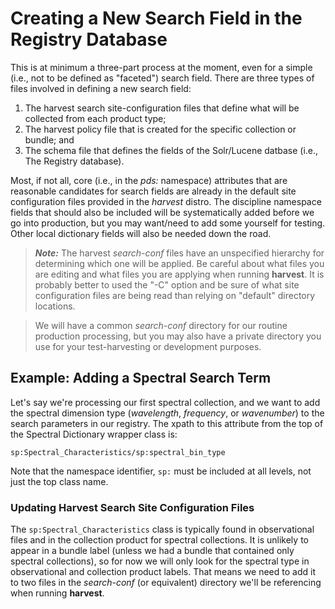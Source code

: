 # Creating a New Search Field in the Registry Database

This is at minimum a three-part process at the moment, even for a simple (i.e., not to be defined as "faceted") search field.
There are three types of files involved in defining a new search field:

1. The harvest search site-configuration files that define what will be collected from each product type;
2. The harvest policy file that is created for the specific collection or bundle; and
3. The schema file that defines the fields of the Solr/Lucene datbase (i.e., The Registry database).

Most, if not all, core (i.e., in the *pds:* namespace) attributes that are reasonable candidates for search fields are already in the 
default site configuration files provided in the *harvest* distro. The discipline namespace fields that should also be included will
be systematically added before we go into production, but you may want/need to add some yourself for testing.  Other local dictionary
fields will also be needed down the road.

> __*Note:*__ The harvest *search-conf* files have an unspecified hierarchy for determining which one will be applied.  Be careful 
> about what files you are editing and what files you are applying when running **harvest**.  It is probably better to used the
> "-C" option and be sure of what site configuration files are being read than relying on "default" directory locations.

> We will have a common *search-conf* directory for our routine production processing, but you may also have a private directory
> you use for your test-harvesting or development purposes.

## Example: Adding a Spectral Search Term

Let's say we're processing our first spectral collection, and we want to add the spectral dimension type (*wavelength*, 
*frequency*, or *wavenumber*) to the search parameters in our registry.  The xpath to this attribute from the top of the
Spectral Dictionary wrapper class is:

    sp:Spectral_Characteristics/sp:spectral_bin_type
    
Note that the namespace identifier, ```sp:``` must be included at all levels, not just the top class name.    

### Updating Harvest Search Site Configuration Files

The ```sp:Spectral_Characteristics``` class is typically found in observational files and in the collection product for spectral 
collections.  It is unlikely to appear in a bundle label (unless we had a bundle that contained only spectral collections), so 
for now we will only look for the spectral type in observational and collection product labels.  That means we need to add it 
to two files in the *search-conf* (or equivalent) directory we'll be referencing when running **harvest**.
